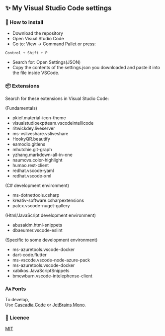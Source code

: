 <h2>✨ My Visual Studio Code settings</h2>

<h3>📜 How to install</h3>

- Download the repository
- Open Visual Studio Code
- Go to: View -> Command Pallet or press:
~~~
Control + Shift + P
~~~
- Search for: Open Settings(JSON)
- Copy the contents of the settings.json you downloaded and 
paste it into the file inside VSCode.

<h3>📦 Extensions</h3>

Search for these extensions in Visual Studio Code:

(Fundamentals)

- pkief.material-icon-theme
- visualstudioexptteam.vscodeintellicode
- ritwickdey.liveserver
- ms-vsliveshare.vsliveshare
- HookyQR.beautify
- eamodio.gitlens
- mhutchie.git-graph
- yzhang.markdown-all-in-one
- naumovs.color-highlight
- humao.rest-client
- redhat.vscode-yaml
- redhat.vscode-xml

(C# development environment)

- ms-dotnettools.csharp
- kreativ-software.csharpextensions
- patcx.vscode-nuget-gallery

(Html/JavaScript development environment)

- abusaidm.html-snippets
- dbaeumer.vscode-eslint

(Specific to some development environment)

- ms-azuretools.vscode-docker
- dart-code.flutter
- ms-vscode.vscode-node-azure-pack
- ms-azuretools.vscode-docker
- xabikos.JavaScriptSnippets
- bmewburn.vscode-intelephense-client

<h3>🗛 Fonts</h3>

To develop, <br>
Use <a href="https://github.com/microsoft/cascadia-code">Cascadia Code</a> or <a href="https://www.jetbrains.com/pt-br/lp/mono/">JetBrains Mono</a>.

<h3>📜 Licence</h3>

<a href="https://github.com/danhpaiva/visual-studio-code-config/blob/main/LICENSE">MIT</a>
